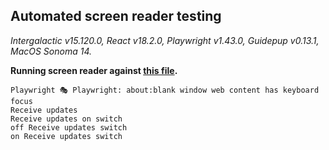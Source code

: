 ## Automated screen reader testing

_Intergalactic v15.120.0, React v18.2.0, Playwright v1.43.0,
Guidepup v0.13.1, MacOS Sonoma 14._

**Running screen reader against [this file](https://github.com/semrush/intergalactic/blob/master/website/docs/components/switch/examples/basic_example.tsx).**

```
Playwright 🎭 Playwright: about:blank window web content has keyboard focus
Receive updates
Receive updates on switch
off Receive updates switch
on Receive updates switch
```
